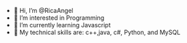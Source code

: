 - 👋 Hi, I’m @RicaAngel
- 👀 I’m interested in Programming
- 🌱 I’m currently learning Javascript 
- 💞️ My technical skills are: c++,java, c#, Python, and MySQL


<!---
RicaAngel/RicaAngel is a ✨ special ✨ repository because its `README.md` (this file) appears on your GitHub profile.
You can click the Preview link to take a look at your changes.
--->
